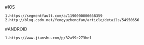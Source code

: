 

#IOS
~~~
1.https://segmentfault.com/a/1190000006668359
2.http://blog.csdn.net/fengyuzhengfan/article/details/54950656
~~~



#ANDROID
~~~
1.https://www.jianshu.com/p/32a99c273be1
~~~